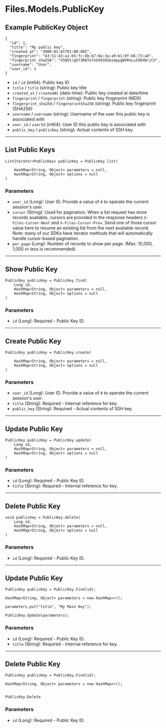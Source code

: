 # Files.Models.PublicKey

## Example PublicKey Object

```
{
  "id": 1,
  "title": "My public key",
  "created_at": "2000-01-01T01:00:00Z",
  "fingerprint": "43:51:43:a1:b5:fc:8b:b7:0a:3a:a9:b1:0f:66:73:a8",
  "fingerprint_sha256": "V5Q5t/ghT3R8Tol5GX9385bzmpygWVRnLuI9EXNrjCX",
  "username": "User",
  "user_id": 1
}
```

* `id` / `id`  (int64): Public key ID
* `title` / `title`  (string): Public key title
* `created_at` / `createdAt`  (date-time): Public key created at date/time
* `fingerprint` / `fingerprint`  (string): Public key fingerprint (MD5)
* `fingerprint_sha256` / `fingerprintSha256`  (string): Public key fingerprint (SHA256)
* `username` / `username`  (string): Username of the user this public key is associated with
* `user_id` / `userId`  (int64): User ID this public key is associated with
* `public_key` / `publicKey`  (string): Actual contents of SSH key.


---

## List Public Keys

```
ListIterator<PublicKey> publicKey = PublicKey.list(
    
    HashMap<String, Object> parameters = null,
    HashMap<String, Object> options = null
)
```

### Parameters

* `user_id` (Long): User ID.  Provide a value of `0` to operate the current session's user.
* `cursor` (String): Used for pagination.  When a list request has more records available, cursors are provided in the response headers `X-Files-Cursor-Next` and `X-Files-Cursor-Prev`.  Send one of those cursor value here to resume an existing list from the next available record.  Note: many of our SDKs have iterator methods that will automatically handle cursor-based pagination.
* `per_page` (Long): Number of records to show per page.  (Max: 10,000, 1,000 or less is recommended).


---

## Show Public Key

```
PublicKey publicKey = PublicKey.find(
    Long id, 
    HashMap<String, Object> parameters = null,
    HashMap<String, Object> options = null
)
```

### Parameters

* `id` (Long): Required - Public Key ID.


---

## Create Public Key

```
PublicKey publicKey = PublicKey.create(
    
    HashMap<String, Object> parameters = null,
    HashMap<String, Object> options = null
)
```

### Parameters

* `user_id` (Long): User ID.  Provide a value of `0` to operate the current session's user.
* `title` (String): Required - Internal reference for key.
* `public_key` (String): Required - Actual contents of SSH key.


---

## Update Public Key

```
PublicKey publicKey = PublicKey.update(
    Long id, 
    HashMap<String, Object> parameters = null,
    HashMap<String, Object> options = null
)
```

### Parameters

* `id` (Long): Required - Public Key ID.
* `title` (String): Required - Internal reference for key.


---

## Delete Public Key

```
void publicKey = PublicKey.delete(
    Long id, 
    HashMap<String, Object> parameters = null,
    HashMap<String, Object> options = null
)
```

### Parameters

* `id` (Long): Required - Public Key ID.


---

## Update Public Key

```
PublicKey publicKey = PublicKey.Find(id);

HashMap<String, Object> parameters = new HashMap<>();

parameters.put("title", "My Main Key");

PublicKey.Update(parameters);
```

### Parameters

* `id` (Long): Required - Public Key ID.
* `title` (String): Required - Internal reference for key.


---

## Delete Public Key

```
PublicKey publicKey = PublicKey.Find(id);

HashMap<String, Object> parameters = new HashMap<>();


PublicKey.Delete
```

### Parameters

* `id` (Long): Required - Public Key ID.
